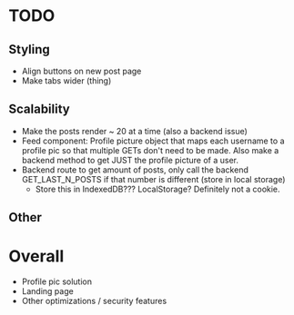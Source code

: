# TODO

## Styling
 * Align buttons on new post page
 * Make tabs wider (thing)

## Scalability
 * Make the posts render ~ 20 at a time (also a backend issue)
 * Feed component: Profile picture object that maps each username to a profile pic so that multiple GETs don't need to be made. Also make a backend method to get JUST the profile picture of a user.
 * Backend route to get amount of posts, only call the backend GET_LAST_N_POSTS if that number is different (store in local storage)
   * Store this in IndexedDB??? LocalStorage? Definitely not a cookie.

## Other


# Overall
 * Profile pic solution
 * Landing page
 * Other optimizations / security features